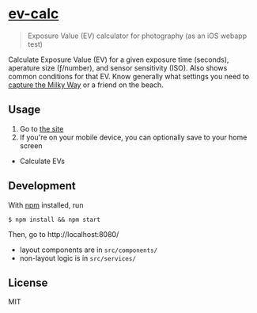 # [ev-calc](https://blakek.github.io/ev-calc/)

> Exposure Value (EV) calculator for photography (as an iOS webapp test)

Calculate Exposure Value (EV) for a given exposure time (seconds), aperature size (ƒ/number), and sensor sensitivity (ISO).  Also shows common conditions for that EV.  Know generally what settings you need to [capture the Milky Way](http://www.lonelyspeck.com/) or a friend on the beach.

## Usage

  1. Go to [the site](https://blakek.github.io/ev-calc/)
  2. If you're on your mobile device, you can optionally save to your home screen
  * Calculate EVs

## Development

With [npm](https://npmjs.org/) installed, run

```
$ npm install && npm start
```

Then, go to http://localhost:8080/

  * layout components are in `src/components/`
  * non-layout logic is in `src/services/`

## License

MIT
